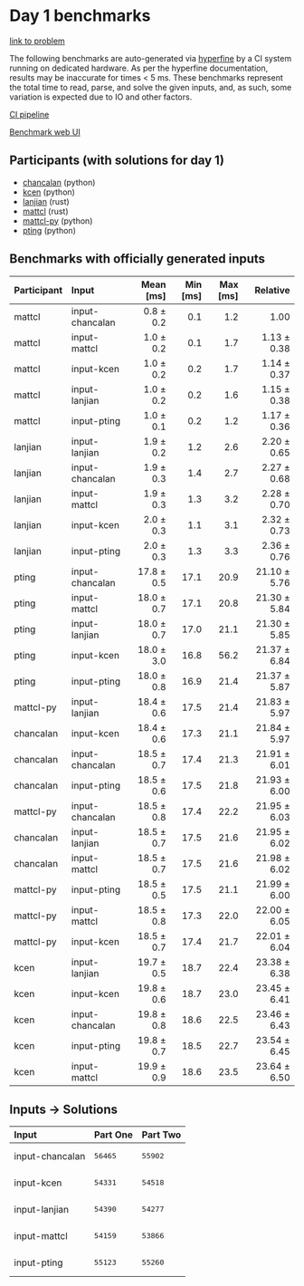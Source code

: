 # Day 1 benchmarks

[link to problem](https://adventofcode.com/2023/day/1)

The following benchmarks are auto-generated via
[hyperfine](https://github.com/sharkdp/hyperfine) by a CI system running on
dedicated hardware. As per the hyperfine documentation, results may be
inaccurate for times < 5 ms. These benchmarks represent the total time to read,
parse, and solve the given inputs, and, as such, some variation is expected due
to IO and other factors.

[CI pipeline](http://ci.papercode.net:8080/teams/main/pipelines/aoc2023)

[Benchmark web UI](https://aoc.ancalagon.black)


## Participants (with solutions for day 1)

- [chancalan](https://github.com/chancalan/aoc2023) (python)
- [kcen](https://github.com/kcen/aoc2023) (python)
- [lanjian](https://github.com/lanjian/aoc-2023) (rust)
- [mattcl](https://github.com/mattcl/aoc2023) (rust)
- [mattcl-py](https://github.com/mattcl/aoc2023-py) (python)
- [pting](https://github.com/pting/aoc2023) (python)


## Benchmarks with officially generated inputs

| Participant | Input | Mean [ms] | Min [ms] | Max [ms] | Relative |
|:---|:---|---:|---:|---:|---:|
| mattcl | input-chancalan | 0.8 ± 0.2 | 0.1 | 1.2 | 1.00 |
| mattcl | input-mattcl | 1.0 ± 0.2 | 0.1 | 1.7 | 1.13 ± 0.38 |
| mattcl | input-kcen | 1.0 ± 0.2 | 0.2 | 1.7 | 1.14 ± 0.37 |
| mattcl | input-lanjian | 1.0 ± 0.2 | 0.2 | 1.6 | 1.15 ± 0.38 |
| mattcl | input-pting | 1.0 ± 0.1 | 0.2 | 1.2 | 1.17 ± 0.36 |
| lanjian | input-lanjian | 1.9 ± 0.2 | 1.2 | 2.6 | 2.20 ± 0.65 |
| lanjian | input-chancalan | 1.9 ± 0.3 | 1.4 | 2.7 | 2.27 ± 0.68 |
| lanjian | input-mattcl | 1.9 ± 0.3 | 1.3 | 3.2 | 2.28 ± 0.70 |
| lanjian | input-kcen | 2.0 ± 0.3 | 1.1 | 3.1 | 2.32 ± 0.73 |
| lanjian | input-pting | 2.0 ± 0.3 | 1.3 | 3.3 | 2.36 ± 0.76 |
| pting | input-chancalan | 17.8 ± 0.5 | 17.1 | 20.9 | 21.10 ± 5.76 |
| pting | input-mattcl | 18.0 ± 0.7 | 17.1 | 20.8 | 21.30 ± 5.84 |
| pting | input-lanjian | 18.0 ± 0.7 | 17.0 | 21.1 | 21.30 ± 5.85 |
| pting | input-kcen | 18.0 ± 3.0 | 16.8 | 56.2 | 21.37 ± 6.84 |
| pting | input-pting | 18.0 ± 0.8 | 16.9 | 21.4 | 21.37 ± 5.87 |
| mattcl-py | input-lanjian | 18.4 ± 0.6 | 17.5 | 21.4 | 21.83 ± 5.97 |
| chancalan | input-kcen | 18.4 ± 0.6 | 17.3 | 21.1 | 21.84 ± 5.97 |
| chancalan | input-chancalan | 18.5 ± 0.7 | 17.4 | 21.3 | 21.91 ± 6.01 |
| chancalan | input-pting | 18.5 ± 0.6 | 17.5 | 21.8 | 21.93 ± 6.00 |
| mattcl-py | input-chancalan | 18.5 ± 0.8 | 17.4 | 22.2 | 21.95 ± 6.03 |
| chancalan | input-lanjian | 18.5 ± 0.7 | 17.5 | 21.6 | 21.95 ± 6.02 |
| chancalan | input-mattcl | 18.5 ± 0.7 | 17.5 | 21.6 | 21.98 ± 6.02 |
| mattcl-py | input-pting | 18.5 ± 0.5 | 17.5 | 21.1 | 21.99 ± 6.00 |
| mattcl-py | input-mattcl | 18.5 ± 0.8 | 17.3 | 22.0 | 22.00 ± 6.05 |
| mattcl-py | input-kcen | 18.5 ± 0.7 | 17.4 | 21.7 | 22.01 ± 6.04 |
| kcen | input-lanjian | 19.7 ± 0.5 | 18.7 | 22.4 | 23.38 ± 6.38 |
| kcen | input-kcen | 19.8 ± 0.6 | 18.7 | 23.0 | 23.45 ± 6.41 |
| kcen | input-chancalan | 19.8 ± 0.8 | 18.6 | 22.5 | 23.46 ± 6.43 |
| kcen | input-pting | 19.8 ± 0.7 | 18.5 | 22.7 | 23.54 ± 6.45 |
| kcen | input-mattcl | 19.9 ± 0.9 | 18.6 | 23.5 | 23.64 ± 6.50 |


## Inputs -> Solutions

| Input | Part One | Part Two |
|:---|:---|:---|
|input-chancalan|<pre>56465</pre>|<pre>55902</pre>|
|input-kcen|<pre>54331</pre>|<pre>54518</pre>|
|input-lanjian|<pre>54390</pre>|<pre>54277</pre>|
|input-mattcl|<pre>54159</pre>|<pre>53866</pre>|
|input-pting|<pre>55123</pre>|<pre>55260</pre>|
